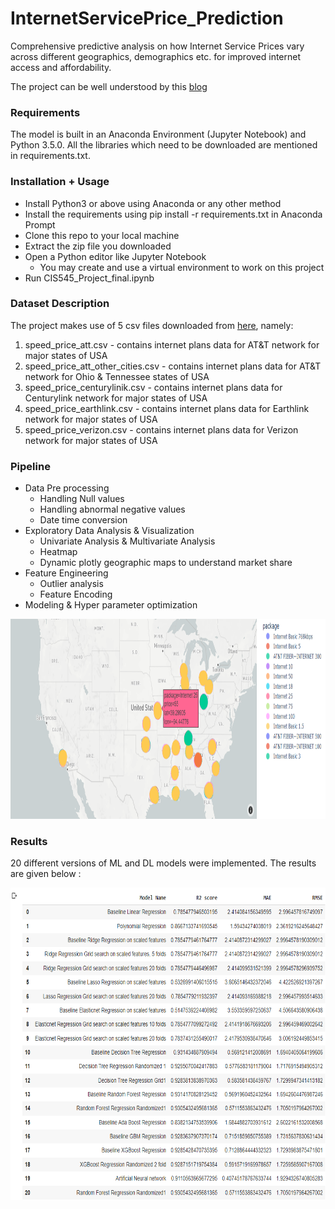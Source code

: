 InternetServicePrice_Prediction
============================================

Comprehensive predictive analysis on how Internet Service Prices vary across different geographics, demographics etc. for improved internet access and affordability.

The project can be well understood by this [blog](https://medium.com/@priyanka_60002/cis-5450-final-project-blog-22f1483fd424)

### Requirements

<p align="justify">

The model is built in an Anaconda Environment (Jupyter Notebook) and Python 3.5.0. All the libraries which need to be downloaded are mentioned in requirements.txt.

### Installation + Usage
- Install Python3 or above using Anaconda or any other method
- Install the requirements using pip install -r requirements.txt in Anaconda Prompt
- Clone this repo to your local machine
- Extract the zip file you downloaded
- Open a Python editor like Jupyter Notebook 
	* You may create and use a virtual environment to work on this project
- Run CIS545_Project_final.ipynb

### Dataset Description
<p align="justify">

The project makes use of 5 csv files downloaded from [here](https://www.kaggle.com/datasets/michaelbryantds/internet-speeds-and-prices ),  namely:

1. speed_price_att.csv - contains internet plans data for AT&T network for major states of USA
2. speed_price_att_other_cities.csv - contains internet plans data for AT&T network for Ohio & Tennessee states of USA
3. speed_price_centurylinik.csv - contains internet plans data for Centurylink network for major states of USA
4. speed_price_earthlink.csv - contains internet plans data for Earthlink network for major states of USA
5. speed_price_verizon.csv - contains internet plans data for Verizon network for major states of USA

### Pipeline
- Data Pre processing
	* Handling Null values
	* Handling abnormal negative values
	* Date time conversion
- Exploratory Data Analysis & Visualization
	* Univariate Analysis & Multivariate Analysis
	* Heatmap
	* Dynamic plotly geographic maps to understand market share
- Feature Engineering
	* Outlier analysis
	* Feature Encoding
- Modeling & Hyper parameter optimization


<img src="results/map.png" height="320" width="680" > 


### Results

20 different versions of ML and DL models were implemented. The results are given below : 

<img src="results/results.png" align="left" height="500" width="6000" > <br><br><br>

